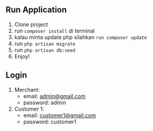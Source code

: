## Run Application

1. Clone project
2. run `composer install` di terminal
3. kalau minta update php silahkan `run composer update`
4. run `php artisan migrate`
5. run `php artisan db:seed`
6. Enjoy!


## Login
1. Merchant: 
    - email: admin@gmail.com
    - password: admin
2. Customer 1:
    - email: customer1@gmail.com
    - password: customer1